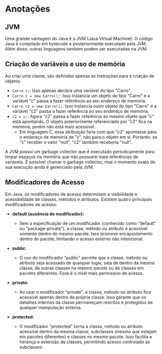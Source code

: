 # Anotações

## JVM

Uma grande vantagem do Java é a JVM (Java Virtual Machine). O código Java é compilado em bytecode e posteriormente executado pela JVM. Além disso, outras linguagens também podem ser executadas na JVM.

## Criação de variáveis e uso de memória

Ao criar uma classe, são definidas apenas as instruções para a criação de objetos.

- `Carro c;`: Isso apenas declara uma variável do tipo "Carro".
- `Carro c = new Carro();`: Isso instancia um objeto do tipo "Carro" e a variável "c" passa a fazer referência ao seu endereço de memória.
- `Carro c2 = new Carro();`: Isso instancia outro objeto do tipo "Carro" e a variável "c2" passa a fazer referência ao seu endereço de memória.
- `c2 = c;`: Agora "c2" passa a fazer referência ao mesmo objeto que "c" está apontando. O objeto anteriormente referenciado por "c2" fica na memória, porém não está mais acessível.
  - Em linguagem C, essa atribuição faria com que "c2" apontasse para o endereço de memória de "c", não para o objeto em si. Portanto, se "c" receber o valor "null", "c2" também receberia "null".

A JVM possui um garbage collector que é executado periodicamente para limpar espaços na memória que não possuem mais referências de variáveis. É possível chamar o garbage collector, mas o momento exato de sua execução ainda é gerenciado pela JVM.

## Modificadores de Acesso

Em Java, os modificadores de acesso determinam a visibilidade e acessibilidade de classes, métodos e atributos. Existem quatro principais modificadores de acesso:

- **default (ausência de modificador):**
  - Sem a especificação de um modificador (conhecido como "default" ou "package-private"), a classe, método ou atributo é acessível somente dentro do mesmo pacote. Isso promove encapsulamento dentro do pacote, limitando o acesso externo não intencional.

- **public**:
  - O uso do modificador "public" permite que a classe, método ou atributo seja acessado de qualquer lugar, seja de dentro da mesma classe, de outras classes no mesmo pacote ou de classes em pacotes diferentes. Esse é o nível mais permissivo de acesso.

- **private:**
  - Ao usar o modificador "private", a classe, método ou atributo fica acessível apenas dentro da própria classe. Isso garante que os detalhes internos da classe permaneçam restritos e protegidos de qualquer manipulação externa.

- **protected:**
  - O modificador "protected" torna a classe, método ou atributo acessível dentro da mesma classe, subclasses (mesmo que estejam em pacotes diferentes) e classes no mesmo pacote. Isso facilita a herança e extensão de classes, permitindo acesso controlado às subclasses.